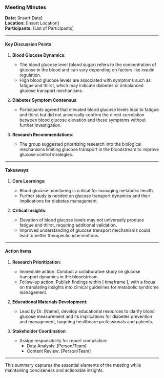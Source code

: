 

### Meeting Minutes  
**Date:** [Insert Date]  
**Location:** [Insert Location]  
**Participants:** [List of Participants]  

---

#### **Key Discussion Points**  
1. **Blood Glucose Dynamics**:  
   - The blood glucose level (blood sugar) refers to the concentration of glucose in the blood and can vary depending on factors like insulin regulation.  
   - High blood glucose levels are associated with symptoms such as fatigue and thirst, which may indicate diabetes or imbalanced glucose transport mechanisms.

2. **Diabetes Symptom Consensus**:  
   - Participants agreed that elevated blood glucose levels lead to fatigue and thirst but did not universally confirm the direct correlation between blood glucose elevation and these symptoms without further investigation.

3. **Research Recommendations**:  
   - The group suggested prioritizing research into the biological mechanisms limiting glucose transport in the bloodstream to improve glucose control strategies.

---

#### **Takeaways**  
1. **Core Learnings**:  
   - Blood glucose monitoring is critical for managing metabolic health.  
   - Further study is needed on glucose transport dynamics and their implications for diabetes management.  

2. **Critical Insights**:  
   - Elevation of blood glucose levels may not universally produce fatigue and thirst, requiring additional validation.  
   - Improved understanding of glucose transport mechanisms could lead to better therapeutic interventions.

---

#### **Action Items**  
1. **Research Prioritization**:  
   - Immediate action: Conduct a collaborative study on glucose transport dynamics in the bloodstream.  
   - Follow-up action: Publish findings within [ timeframe ], with a focus on translating insights into clinical guidelines for metabolic syndrome management.

2. **Educational Materials Development**:  
   - Lead by Dr. [Name], develop educational resources to clarify blood glucose measurement and its implications for diabetes prevention and management, targeting healthcare professionals and patients.

3. **Stakeholder Coordination**:  
   - Assign responsibility for report compilation:  
     - Data Analysis: [Person/Team]  
     - Content Review: [Person/Team]

---

This summary captures the essential elements of the meeting while maintaining conciseness and actionable insights.